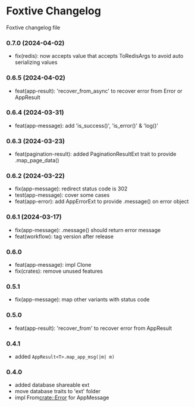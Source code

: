 # Foxtive Changelog
Foxtive changelog file 

### 0.7.0 (2024-04-02)
* fix(redis): now accepts value that accepts ToRedisArgs to avoid auto serializing values

### 0.6.5 (2024-04-02)
* feat(app-result): 'recover_from_async' to recover error from Error or AppResult<T>

### 0.6.4 (2024-03-31)
* feat(app-message): add 'is_success()', 'is_error()' & 'log()'

### 0.6.3 (2024-03-23)
* feat(pagination-result): added PaginationResultExt trait to provide .map_page_data()

### 0.6.2 (2024-03-22)
* fix(app-message): redirect status code is 302
* test(app-message): cover some cases
* feat(app-error): add AppErrorExt to provide .message() on error object

### 0.6.1 (2024-03-17)
* fix(app-message): .message() should return error message
* feat(workflow): tag version after release

### 0.6.0
* feat(app-message): impl Clone
* fix(crates): remove unused features

### 0.5.1
* fix(app-message): map other variants with status code

### 0.5.0
* feat(app-result): 'recover_from' to recover error from AppResult<T>

### 0.4.1
* added `AppResult<T>.map_app_msg(|m| m)`

### 0.4.0
* added database shareable ext
* move database traits to 'ext' folder
* impl From<crate::Error> for AppMessage 